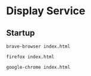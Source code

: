 # Display Service

## Startup

```shell
brave-browser index.html
```

```shell
firefox index.html
```

```shell
google-chrome index.html
```